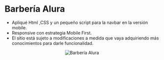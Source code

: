 # Barbería Alura

- Apliqué Html ,CSS y un pequeño script para la navbar en la versión mobile.
- Responsive con estrategia Mobile First.
- El sitio está sujeto a modificaciones a medida que vaya adquiriendo más conocimientos para darle funcionalidad.

<p align="center">
  <img src="https://i.postimg.cc/L51Kq8FQ/Barber-Alura.png" alt="Barbería Alura"/>
</p>
